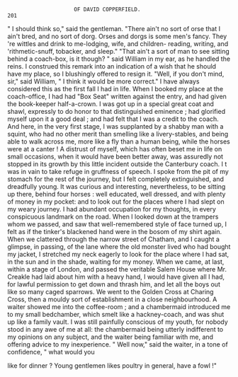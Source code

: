                          OF DAVID COPPERFIELD.                            201
   " I should think so," said the gentleman. "There ain't no sort of orse
that I ain't bred, and no sort of dorg. Orses and dorgs is some men's
fancy. They 're wittles and drink to me-lodging, wife, and children-
reading, writing, and 'rithmetic-snuff, tobacker, and sleep."
   "That ain't a sort of man to see sitting behind a coach-box, is it
though? " said William in my ear, as he handled the reins.
   I construed this remark into an indication of a wish that he should
have my place, so I blushingly offered to resign it.
   "Well, if you don't mind, sir," said William, " I think it would be
more correct."
   I have always considered this as the first fall I had in life. When I
booked my place at the coach-office, I had had "Box Seat" written
against the entry, and had given the book-keeper half-a-crown. I was
got up in a special great coat and shawl, expressly to do honor to that
distinguished eminence ; had glorified myself upon it a good deal ; and had
felt that I was a credit to the coach. And here, in the very first stage, I
was supplanted by a shabby man with a squint, who had no other merit
than smelling like a livery-stables, and being able to walk across me, more
like a fly than a human being, while the horses were at a canter !
   A distrust of myself, which has often beset me in life on small occasions,
when it would have been better away, was assuredly not stopped in its
growth by this little incident outside the Canterbury coach. I t was in
vain to take refuge in gruffness of speech. I spoke from the pit of my
stomach for the rest of the journey, but I felt completely extinguished,
and dreadfully young.
   It was curious and interesting, nevertheless, to be sitting up there, behind
 four horses : well educated, well dressed, and with plenty of money in my
 pocket: and to look out for the places where I had slept on my weary
journey. I had abundant occupation for my thoughts, in every conspicuous
landmark on the road. When I looked down at the trampers whom we
passed, and saw that well-remembered style of face turned up, I felt as if
the tinker's blackened hand were in the bosom of my shirt again. When
we clattered through the narrow street of Chatham, and I caught a
glimpse, in passing, of the lane where the old monster lived who had
bought my jacket, I stretched my neck eagerly to look for the place where
I had sat, in the sun and in the shade, waiting for my money. When we
came, at last, within a stage of London, and passed the veritable Salem
House where Mr. Creakle had laid about him with a heavy hand, I would
have given all I had, for lawful permission to get down and thrash him,
and let all the boys out like so many caged sparrows.
   We went to the Golden Cross at Charing Cross, then a mouldy sort of
establishment in a close neighbourhood. A waiter showed me into the
coffee-room ; and a chambermaid introduced me to my small bedchamber,
which smelt like a hackney-coach, and was shut up like a family vault. I
was still painfully conscious of my youth, for nobody stood in any awe of
me at all: the chambermaid being utterly indifferent to my opinions on
any subject, and the waiter being familiar with me, and offering advice to
my inexperience.
   " Well now," said the waiter, in a tone of confidence, " what would you

like for dinner ? Young gentlemen likes poultry in general, have a fowl !"
